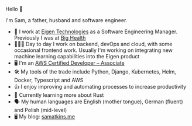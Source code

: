 Hello 👋

I'm Sam, a father, husband and software engineer.

* 🏢  I work at [Eigen Technologies](https://www.eigentech.com/) as a Software Engineering Manager. Previously I was at [Big Health](https://www.bighealth.com)
* 👨🏻‍💻  Day to day I work on backend, devOps and cloud, with some occasional frontend work. Usually I'm working on integrating new machine learning capabilities into the Eigen product
* 🖥️  I'm an [AWS Certified Developer – Associate](https://www.credly.com/badges/0a770cbe-6f80-4d60-90c8-877189c058d4)
* 🛠️  My tools of the trade include Python, Django, Kubernetes, Helm, Docker, Typescript and AWS
* 👍  I enjoy improving and automating processes to increase productivity
* 🌱  Currently learning more about Rust
* 🗣  My human languages are English (mother tongue), German (fluent) and Polish (mid-level)
* 🖥️  My blog: [samatkins.me](https://samatkins.me/)

